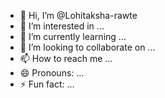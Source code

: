 - 👋 Hi, I’m @Lohitaksha-rawte
- 👀 I’m interested in ...
- 🌱 I’m currently learning ...
- 💞️ I’m looking to collaborate on ...
- 📫 How to reach me ...
- 😄 Pronouns: ...
- ⚡ Fun fact: ...

<!---
Lohitaksha-rawte/Lohitaksha-rawte is a ✨ special ✨ repository because its `README.md` (this file) appears on your GitHub profile.
You can click the Preview link to take a look at your changes.
--->
